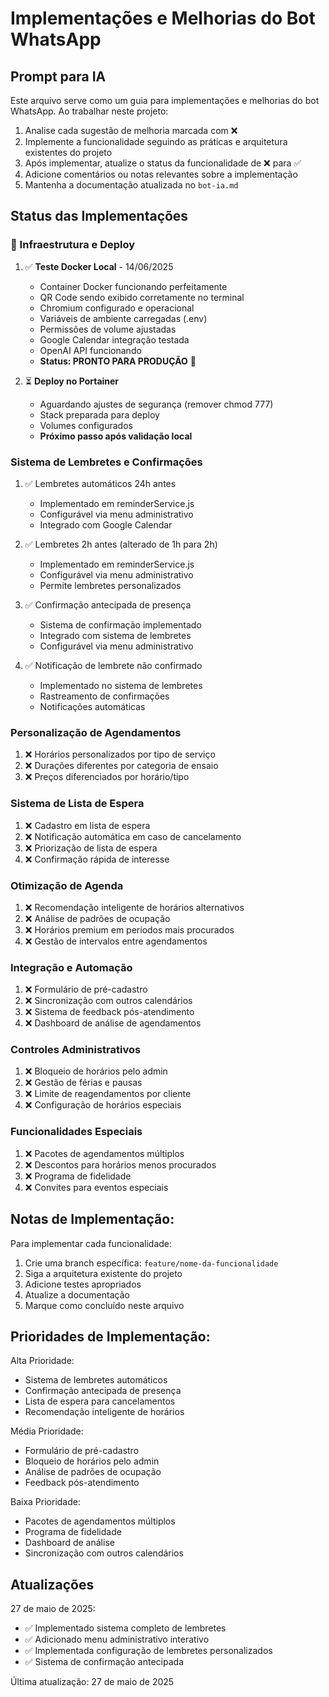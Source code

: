 # Implementações e Melhorias do Bot WhatsApp

## Prompt para IA

Este arquivo serve como um guia para implementações e melhorias do bot WhatsApp. Ao trabalhar neste projeto:

1. Analise cada sugestão de melhoria marcada com ❌
2. Implemente a funcionalidade seguindo as práticas e arquitetura existentes do projeto
3. Após implementar, atualize o status da funcionalidade de ❌ para ✅
4. Adicione comentários ou notas relevantes sobre a implementação
5. Mantenha a documentação atualizada no `bot-ia.md`

## Status das Implementações

### 🐳 Infraestrutura e Deploy
1. ✅ **Teste Docker Local** - 14/06/2025
   - Container Docker funcionando perfeitamente
   - QR Code sendo exibido corretamente no terminal
   - Chromium configurado e operacional
   - Variáveis de ambiente carregadas (.env)
   - Permissões de volume ajustadas
   - Google Calendar integração testada
   - OpenAI API funcionando
   - **Status: PRONTO PARA PRODUÇÃO** 🚀

2. ⏳ **Deploy no Portainer**
   - Aguardando ajustes de segurança (remover chmod 777)
   - Stack preparada para deploy
   - Volumes configurados
   - **Próximo passo após validação local**

### Sistema de Lembretes e Confirmações
1. ✅ Lembretes automáticos 24h antes
   - Implementado em reminderService.js
   - Configurável via menu administrativo
   - Integrado com Google Calendar

2. ✅ Lembretes 2h antes (alterado de 1h para 2h)
   - Implementado em reminderService.js
   - Configurável via menu administrativo
   - Permite lembretes personalizados

3. ✅ Confirmação antecipada de presença
   - Sistema de confirmação implementado
   - Integrado com sistema de lembretes
   - Configurável via menu administrativo

4. ✅ Notificação de lembrete não confirmado
   - Implementado no sistema de lembretes
   - Rastreamento de confirmações
   - Notificações automáticas

### Personalização de Agendamentos
1. ❌ Horários personalizados por tipo de serviço
2. ❌ Durações diferentes por categoria de ensaio
3. ❌ Preços diferenciados por horário/tipo

### Sistema de Lista de Espera
1. ❌ Cadastro em lista de espera
2. ❌ Notificação automática em caso de cancelamento
3. ❌ Priorização de lista de espera
4. ❌ Confirmação rápida de interesse

### Otimização de Agenda
1. ❌ Recomendação inteligente de horários alternativos
2. ❌ Análise de padrões de ocupação
3. ❌ Horários premium em períodos mais procurados
4. ❌ Gestão de intervalos entre agendamentos

### Integração e Automação
1. ❌ Formulário de pré-cadastro
2. ❌ Sincronização com outros calendários
3. ❌ Sistema de feedback pós-atendimento
4. ❌ Dashboard de análise de agendamentos

### Controles Administrativos
1. ❌ Bloqueio de horários pelo admin
2. ❌ Gestão de férias e pausas
3. ❌ Limite de reagendamentos por cliente
4. ❌ Configuração de horários especiais

### Funcionalidades Especiais
1. ❌ Pacotes de agendamentos múltiplos
2. ❌ Descontos para horários menos procurados
3. ❌ Programa de fidelidade
4. ❌ Convites para eventos especiais

## Notas de Implementação:

Para implementar cada funcionalidade:

1. Crie uma branch específica: `feature/nome-da-funcionalidade`
2. Siga a arquitetura existente do projeto
3. Adicione testes apropriados
4. Atualize a documentação
5. Marque como concluído neste arquivo

## Prioridades de Implementação:

Alta Prioridade:
- Sistema de lembretes automáticos
- Confirmação antecipada de presença
- Lista de espera para cancelamentos
- Recomendação inteligente de horários

Média Prioridade:
- Formulário de pré-cadastro
- Bloqueio de horários pelo admin
- Análise de padrões de ocupação
- Feedback pós-atendimento

Baixa Prioridade:
- Pacotes de agendamentos múltiplos
- Programa de fidelidade
- Dashboard de análise
- Sincronização com outros calendários

## Atualizações

27 de maio de 2025:
- ✅ Implementado sistema completo de lembretes
- ✅ Adicionado menu administrativo interativo
- ✅ Implementada configuração de lembretes personalizados
- ✅ Sistema de confirmação antecipada

Última atualização: 27 de maio de 2025
